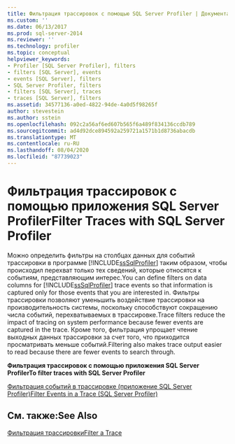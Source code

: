```yaml
---
title: Фильтрация трассировок с помощью SQL Server Profiler | Документация Майкрософт
ms.custom: ''
ms.date: 06/13/2017
ms.prod: sql-server-2014
ms.reviewer: ''
ms.technology: profiler
ms.topic: conceptual
helpviewer_keywords:
- Profiler [SQL Server Profiler], filters
- filters [SQL Server], events
- events [SQL Server], filters
- SQL Server Profiler, filters
- filters [SQL Server], traces
- traces [SQL Server], filters
ms.assetid: 34577136-a0ed-4822-94de-4a0d5f98265f
author: stevestein
ms.author: sstein
ms.openlocfilehash: 092c2a56af6ed607b565f6a489f834136ccdb789
ms.sourcegitcommit: ad4d92dce894592a259721a1571b1d8736abacdb
ms.translationtype: MT
ms.contentlocale: ru-RU
ms.lasthandoff: 08/04/2020
ms.locfileid: "87739023"
---
```

# <a name="filter-traces-with-sql-server-profiler"></a><span data-ttu-id="7050f-102">Фильтрация трассировок с помощью приложения SQL Server Profiler</span><span class="sxs-lookup"><span data-stu-id="7050f-102">Filter Traces with SQL Server Profiler</span></span>
  <span data-ttu-id="7050f-103">Можно определить фильтры на столбцах данных для событий трассировки в программе [!INCLUDE[ssSqlProfiler](../../includes/sssqlprofiler-md.md)] таким образом, чтобы происходил перехват только тех сведений, которые относятся к событиям, представляющим интерес.</span><span class="sxs-lookup"><span data-stu-id="7050f-103">You can define filters on data columns for [!INCLUDE[ssSqlProfiler](../../includes/sssqlprofiler-md.md)] trace events so that information is captured only for those events that you are interested in.</span></span> <span data-ttu-id="7050f-104">Фильтры трассировки позволяют уменьшить воздействие трассировки на производительность системы, поскольку способствуют сокращению числа событий, перехватываемых в трассировке.</span><span class="sxs-lookup"><span data-stu-id="7050f-104">Trace filters reduce the impact of tracing on system performance because fewer events are captured in the trace.</span></span> <span data-ttu-id="7050f-105">Кроме того, фильтрация упрощает чтение выходных данных трассировки за счет того, что приходится просматривать меньше событий.</span><span class="sxs-lookup"><span data-stu-id="7050f-105">Filtering also makes trace output easier to read because there are fewer events to search through.</span></span>  
  
 <span data-ttu-id="7050f-106">**Фильтрация трассировок с помощью приложения SQL Server Profiler**</span><span class="sxs-lookup"><span data-stu-id="7050f-106">**To filter traces with SQL Server Profiler**</span></span>  
  
 [<span data-ttu-id="7050f-107">Фильтрация событий в трассировке (приложение SQL Server Profiler)</span><span class="sxs-lookup"><span data-stu-id="7050f-107">Filter Events in a Trace &#40;SQL Server Profiler&#41;</span></span>](filter-events-in-a-trace-sql-server-profiler.md)  
  
## <a name="see-also"></a><span data-ttu-id="7050f-108">См. также:</span><span class="sxs-lookup"><span data-stu-id="7050f-108">See Also</span></span>  
 [<span data-ttu-id="7050f-109">Фильтрация трассировки</span><span class="sxs-lookup"><span data-stu-id="7050f-109">Filter a Trace</span></span>](../../relational-databases/sql-trace/filter-a-trace.md)  
  
  

